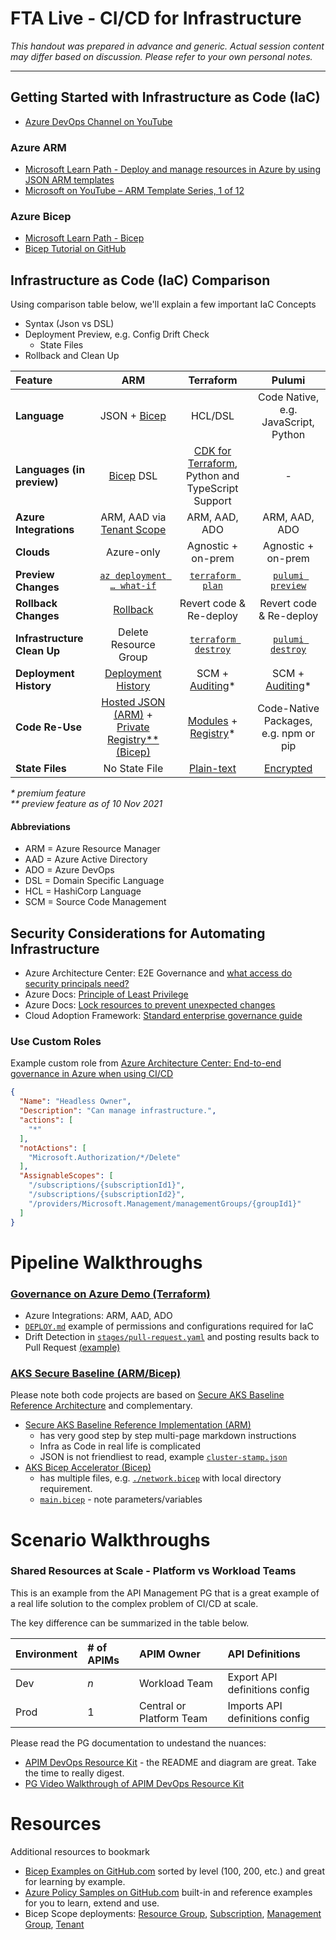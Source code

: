 # FTA Live - CI/CD for Infrastructure

_This handout was prepared in advance and generic. Actual session content may differ based on discussion. Please refer to your own personal notes._

---

## Getting Started with Infrastructure as Code (IaC) 

- [Azure DevOps Channel on YouTube](https://www.youtube.com/c/AzureDevOps)

### Azure ARM

- [Microsoft Learn Path - Deploy and manage resources in Azure by using JSON ARM templates](https://docs.microsoft.com/learn/paths/deploy-manage-resource-manager-templates/)
- [Microsoft on YouTube – ARM Template Series, 1 of 12](https://www.youtube.com/watch?v=VWe-stknCIM)

### Azure Bicep

- [Microsoft Learn Path - Bicep](https://docs.microsoft.com/learn/paths/bicep-deploy/)
- [Bicep Tutorial on GitHub](https://github.com/Azure/bicep/tree/main/docs/tutorial)

## Infrastructure as Code (IaC) Comparison

Using comparison table below, we'll explain a few important IaC Concepts

- Syntax (Json vs DSL)
- Deployment Preview, e.g. Config Drift Check
  - State Files
- Rollback and Clean Up


| Feature | ARM | Terraform | Pulumi |
|:--|:--:|:--:|:--:|
| **Language** | JSON + [Bicep](https://github.com/Azure/bicep) | HCL/DSL | Code Native, e.g. JavaScript, Python |
| **Languages (in preview)** | [Bicep](https://github.com/Azure/bicep) DSL | [CDK for Terraform](https://www.hashicorp.com/blog/cdk-for-terraform-enabling-python-and-typescript-support), Python and TypeScript Support | - |
| **Azure Integrations** | ARM, AAD via [Tenant Scope](https://docs.microsoft.com/azure/azure-resource-manager/bicep/deploy-to-tenant?tabs=azure-cli) | ARM, AAD, ADO | ARM, AAD, ADO |
| **Clouds** | Azure-only | Agnostic + on-prem | Agnostic + on-prem |
| **Preview Changes** | [`az deployment … what-if`](https://docs.microsoft.com/azure/azure-resource-manager/templates/template-deploy-what-if?tabs=azure-powershell) | [`terraform plan`](https://www.terraform.io/docs/cli/commands/plan.html) | [`pulumi preview`](https://www.pulumi.com/docs/reference/cli/pulumi_preview/) |
| **Rollback Changes** | [Rollback](https://docs.microsoft.com/azure/azure-resource-manager/templates/rollback-on-error) | Revert code & Re-deploy | Revert code & Re-deploy |
| **Infrastructure Clean Up** | Delete Resource Group | [`terraform destroy`](https://www.terraform.io/docs/cli/commands/destroy.html) | [`pulumi destroy`](https://www.pulumi.com/docs/reference/cli/pulumi_destroy/) |
| **Deployment History** | [Deployment History](https://docs.microsoft.com/azure/azure-resource-manager/templates/deployment-history?tabs=azure-portal) |  SCM + [Auditing](https://www.hashicorp.com/blog/hashicorp-terraform-cloud-audit-logging-with-splunk)* | SCM + [Auditing](https://www.pulumi.com/docs/intro/console/collaboration/auditing/)* |
| **Code Re-Use** | [Hosted JSON (ARM)](https://docs.microsoft.com/azure/azure-resource-manager/templates/linked-templates#linked-template) + [Private Registry** (Bicep)](https://docs.microsoft.com/azure/azure-resource-manager/bicep/private-module-registry) | [Modules](https://learn.hashicorp.com/collections/terraform/modules) + [Registry](https://learn.hashicorp.com/tutorials/terraform/module-private-registry)* | Code-Native Packages, e.g. npm or pip |
| **State Files** | No State File | [Plain-text](https://www.terraform.io/docs/language/state/index.html) | [Encrypted](https://www.pulumi.com/docs/intro/concepts/state/) |

_* premium feature_  
_** preview feature as of 10 Nov 2021_

#### Abbreviations

- ARM = Azure Resource Manager
- AAD = Azure Active Directory
- ADO = Azure DevOps
- DSL = Domain Specific Language
- HCL = HashiCorp Language
- SCM = Source Code Management

## Security Considerations for Automating Infrastructure

- Azure Architecture Center: E2E Governance and [what access do security principals need?](https://docs.microsoft.com/azure/architecture/example-scenario/governance/end-to-end-governance-in-azure#2-what-access-do-security-principals-need) 
- Azure Docs: [Principle of Least Privilege](https://docs.microsoft.com/azure/role-based-access-control/best-practices#only-grant-the-access-users-need)
- Azure Docs: [Lock resources to prevent unexpected changes](https://docs.microsoft.com/azure/azure-resource-manager/management/lock-resources?tabs=json)
- Cloud Adoption Framework: [Standard enterprise governance guide](https://docs.microsoft.com/azure/cloud-adoption-framework/govern/guides/standard/)

### Use Custom Roles

Example custom role from [Azure Architecture Center: End-to-end governance in Azure when using CI/CD](https://docs.microsoft.com/azure/architecture/example-scenario/governance/end-to-end-governance-in-azure)

```json
{
  "Name": "Headless Owner",    
  "Description": "Can manage infrastructure.",
  "actions": [
    "*"
  ],
  "notActions": [
    "Microsoft.Authorization/*/Delete"
  ],
  "AssignableScopes": [
    "/subscriptions/{subscriptionId1}",
    "/subscriptions/{subscriptionId2}",
    "/providers/Microsoft.Management/managementGroups/{groupId1}"
  ]
}
```

# Pipeline Walkthroughs

### [Governance on Azure Demo (Terraform)]((https://github.com/azure/devops-governance))

- Azure Integrations: ARM, AAD, ADO
- [`DEPLOY.md`](https://github.com/Azure/devops-governance/blob/main/DEPLOY.md) example of permissions and configurations required for IaC
- Drift Detection in [`stages/pull-request.yaml`](https://github.com/Azure/devops-governance/blob/main/azure-pipelines/stages/pull-request.yaml) and posting results back to Pull Request [(example)](https://github.com/Azure/devops-governance/pull/44#issuecomment-961037578)


### [AKS Secure Baseline (ARM/Bicep)](https://github.com/Azure/Aks-Construction/tree/main/bicep)

Please note both code projects are based on [Secure AKS Baseline Reference Architecture](https://docs.microsoft.com/azure/architecture/reference-architectures/containers/aks/secure-baseline-aks) and complementary.

- [Secure AKS Baseline Reference Implementation (ARM)](https://github.com/mspnp/aks-secure-baseline) 
  - has very good step by step multi-page markdown instructions
  - Infra as Code in real life is complicated
  - JSON is not friendliest to read, example [`cluster-stamp.json`](https://github.com/mspnp/aks-secure-baseline/blob/main/cluster-stamp.json)
- [AKS Bicep Accelerator (Bicep)](https://github.com/Azure/Aks-Construction/tree/main/bicep) 
  - has multiple files, e.g. [`./network.bicep`](https://github.com/Azure/Aks-Construction/blob/main/bicep/network.bicep) with local directory requirement.
  - [`main.bicep`](https://github.com/Azure/Aks-Construction/blob/main/bicep/main.bicep) - note parameters/variables

# Scenario Walkthroughs

### Shared Resources at Scale - Platform vs Workload Teams

This is an example from the API Management PG that is a great example of a real life solution to the complex problem of CI/CD at scale.

The key difference can be summarized in the table below. 

| Environment | # of APIMs | APIM Owner | API Definitions |
|:--|:--|:--|:--|
| Dev | _n_ | Workload Team | Export API definitions config |
| Prod |  1 | Central or Platform Team | Imports API definitions config |

Please read the PG documentation to undestand the nuances:

- [APIM DevOps Resource Kit](https://github.com/Azure/azure-api-management-devops-resource-kit) - the README and diagram are great. Take the time to really digest.
- [PG Video Walkthrough of APIM DevOps Resource Kit](https://www.youtube.com/watch?v=4Sp2Qvmg6j8)

# Resources

Additional resources to bookmark

- [Bicep Examples on GitHub.com](https://github.com/Azure/bicep/tree/main/docs/examples) sorted by level (100, 200, etc.) and great for learning by example. 
- [Azure Policy Samples on GitHub.com](https://github.com/Azure/azure-policy) built-in and reference examples for you to learn, extend and use.
- Bicep Scope deployments: [Resource Group](https://docs.microsoft.com/azure/azure-resource-manager/bicep/deploy-to-resource-group?tabs=azure-cli), [Subscription](https://docs.microsoft.com/azure/azure-resource-manager/bicep/deploy-to-subscription?tabs=azure-cli), [Management Group](https://docs.microsoft.com/azure/azure-resource-manager/bicep/deploy-to-management-group?tabs=azure-cli), [Tenant](https://docs.microsoft.com/azure/azure-resource-manager/bicep/deploy-to-tenant?tabs=azure-cli)


